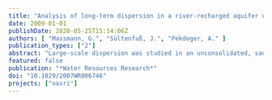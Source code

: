 ```yaml
---
title: "Analysis of long-term dispersion in a river-recharged aquifer using tritium/helium data"
date: 2009-01-01
publishDate: 2020-05-25T15:14:06Z
authors: [ "Massmann, G.", "Sültenfuß, J.", "Pekdeger, A." ]
publication_types: ["2"]
abstract: "Large-scale dispersion was studied in an unconsolidated, sandy, glaciofluvial, river-recharged, and confined aquifer in Germany. Groundwater observation wells from a 3.5-km-long transect located in flow direction from the river Oder into a large lowland area (Oderbruch polder) were sampled for noble gases in order to date the groundwater with the tritium and helium (3H-3He) technique. The apparent 3H-3He ages of the groundwater increased from only a few months to >40 years along the flow path. Highest values for initial 3H (sum of 3H and its decay product tritiogenic helium, 3Hetri) were encountered in 2.6-km river distance. Concentrations of 4He in the water increased to 1.1 × 10-7 cm3 STP/g with distance from the river. The initial 3H data enabled an estimation of the longitudinal dispersivity with a simplified one-dimensional transport model. The best fit of modeled and measured initial H data was obtained using a dispersivity of 120 m. Deviations of modeled hydraulic ages and measured apparent 3H- 3He ages for older samples can be explained by dispersive mixing."
featured: false
publication: "*Water Resources Research*"
doi: "10.1029/2007WR006746"
projects: ["nasri"]
---
```


